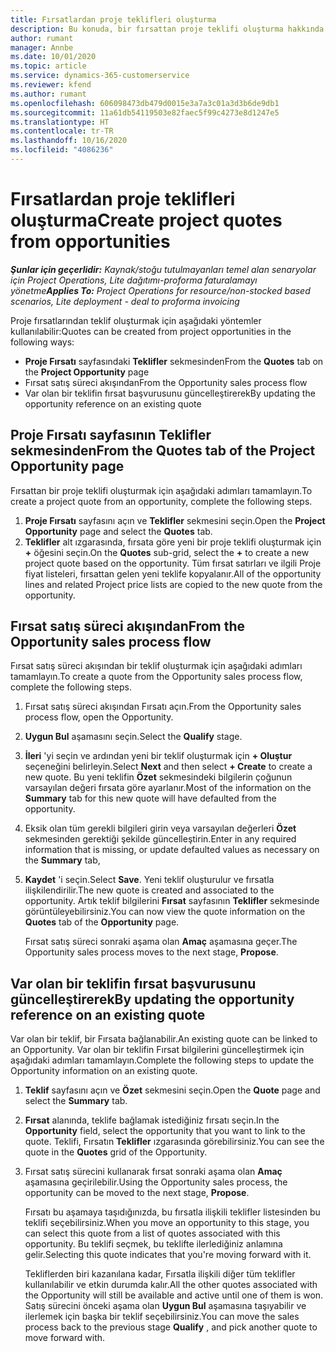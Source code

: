 ```yaml
---
title: Fırsatlardan proje teklifleri oluşturma
description: Bu konuda, bir fırsattan proje teklifi oluşturma hakkında bilgiler sağlanmaktadır.
author: rumant
manager: Annbe
ms.date: 10/01/2020
ms.topic: article
ms.service: dynamics-365-customerservice
ms.reviewer: kfend
ms.author: rumant
ms.openlocfilehash: 606098473db479d0015e3a7a3c01a3d3b6de9db1
ms.sourcegitcommit: 11a61db54119503e82faec5f99c4273e8d1247e5
ms.translationtype: HT
ms.contentlocale: tr-TR
ms.lasthandoff: 10/16/2020
ms.locfileid: "4086236"
---
```

# <a name="create-project-quotes-from-opportunities"></a><span data-ttu-id="513bd-103">Fırsatlardan proje teklifleri oluşturma</span><span class="sxs-lookup"><span data-stu-id="513bd-103">Create project quotes from opportunities</span></span>

<span data-ttu-id="513bd-104">_**Şunlar için geçerlidir:** Kaynak/stoğu tutulmayanları temel alan senaryolar için Project Operations, Lite dağıtımı-proforma faturalamayı yönetme_</span><span class="sxs-lookup"><span data-stu-id="513bd-104">_**Applies To:** Project Operations for resource/non-stocked based scenarios, Lite deployment - deal to proforma invoicing_</span></span>

<span data-ttu-id="513bd-105">Proje fırsatlarından teklif oluşturmak için aşağıdaki yöntemler kullanılabilir:</span><span class="sxs-lookup"><span data-stu-id="513bd-105">Quotes can be created from project opportunities in the following ways:</span></span>

- <span data-ttu-id="513bd-106">**Proje Fırsatı** sayfasındaki **Teklifler** sekmesinden</span><span class="sxs-lookup"><span data-stu-id="513bd-106">From the **Quotes** tab on the **Project Opportunity** page</span></span>
- <span data-ttu-id="513bd-107">Fırsat satış süreci akışından</span><span class="sxs-lookup"><span data-stu-id="513bd-107">From the Opportunity sales process flow</span></span>
- <span data-ttu-id="513bd-108">Var olan bir teklifin fırsat başvurusunu güncelleştirerek</span><span class="sxs-lookup"><span data-stu-id="513bd-108">By updating the opportunity reference on an existing quote</span></span>

## <a name="from-the-quotes-tab-of-the-project-opportunity-page"></a><span data-ttu-id="513bd-109">Proje Fırsatı sayfasının Teklifler sekmesinden</span><span class="sxs-lookup"><span data-stu-id="513bd-109">From the Quotes tab of the Project Opportunity page</span></span>

<span data-ttu-id="513bd-110">Fırsattan bir proje teklifi oluşturmak için aşağıdaki adımları tamamlayın.</span><span class="sxs-lookup"><span data-stu-id="513bd-110">To create a project quote from an opportunity, complete the following steps.</span></span>

1. <span data-ttu-id="513bd-111">**Proje Fırsatı** sayfasını açın ve **Teklifler** sekmesini seçin.</span><span class="sxs-lookup"><span data-stu-id="513bd-111">Open the **Project Opportunity** page and select the **Quotes** tab.</span></span> 
2. <span data-ttu-id="513bd-112">**Teklifler** alt ızgarasında, fırsata göre yeni bir proje teklifi oluşturmak için **+** öğesini seçin.</span><span class="sxs-lookup"><span data-stu-id="513bd-112">On the **Quotes** sub-grid, select the **+** to create a new project quote based on the opportunity.</span></span> <span data-ttu-id="513bd-113">Tüm fırsat satırları ve ilgili Proje fiyat listeleri, fırsattan gelen yeni teklife kopyalanır.</span><span class="sxs-lookup"><span data-stu-id="513bd-113">All of the opportunity lines and related Project price lists are copied to the new quote from the opportunity.</span></span>

## <a name="from-the-opportunity-sales-process-flow"></a><span data-ttu-id="513bd-114">Fırsat satış süreci akışından</span><span class="sxs-lookup"><span data-stu-id="513bd-114">From the Opportunity sales process flow</span></span>

<span data-ttu-id="513bd-115">Fırsat satış süreci akışından bir teklif oluşturmak için aşağıdaki adımları tamamlayın.</span><span class="sxs-lookup"><span data-stu-id="513bd-115">To create a quote from the Opportunity sales process flow, complete the following steps.</span></span>

1. <span data-ttu-id="513bd-116">Fırsat satış süreci akışından Fırsatı açın.</span><span class="sxs-lookup"><span data-stu-id="513bd-116">From the Opportunity sales process flow, open the Opportunity.</span></span>
2. <span data-ttu-id="513bd-117">**Uygun Bul** aşamasını seçin.</span><span class="sxs-lookup"><span data-stu-id="513bd-117">Select the **Qualify** stage.</span></span> 
3. <span data-ttu-id="513bd-118">**İleri** 'yi seçin ve ardından yeni bir teklif oluşturmak için **+ Oluştur** seçeneğini belirleyin.</span><span class="sxs-lookup"><span data-stu-id="513bd-118">Select **Next** and then select **+ Create** to create a new quote.</span></span> <span data-ttu-id="513bd-119">Bu yeni teklifin **Özet** sekmesindeki bilgilerin çoğunun varsayılan değeri fırsata göre ayarlanır.</span><span class="sxs-lookup"><span data-stu-id="513bd-119">Most of the information on the **Summary** tab for this new quote will have defaulted from the opportunity.</span></span> 
4. <span data-ttu-id="513bd-120">Eksik olan tüm gerekli bilgileri girin veya varsayılan değerleri **Özet** sekmesinden gerektiği şekilde güncelleştirin.</span><span class="sxs-lookup"><span data-stu-id="513bd-120">Enter in any required information that is missing, or update defaulted values as necessary on the **Summary** tab,</span></span>
5. <span data-ttu-id="513bd-121">**Kaydet** 'i seçin.</span><span class="sxs-lookup"><span data-stu-id="513bd-121">Select **Save**.</span></span> <span data-ttu-id="513bd-122">Yeni teklif oluşturulur ve fırsatla ilişkilendirilir.</span><span class="sxs-lookup"><span data-stu-id="513bd-122">The new quote is created and associated to the opportunity.</span></span> <span data-ttu-id="513bd-123">Artık teklif bilgilerini **Fırsat** sayfasının **Teklifler** sekmesinde görüntüleyebilirsiniz.</span><span class="sxs-lookup"><span data-stu-id="513bd-123">You can now view the quote information on the **Quotes** tab of the **Opportunity** page.</span></span> 

   <span data-ttu-id="513bd-124">Fırsat satış süreci sonraki aşama olan **Amaç** aşamasına geçer.</span><span class="sxs-lookup"><span data-stu-id="513bd-124">The Opportunity sales process moves to the next stage, **Propose**.</span></span>


## <a name="by-updating-the-opportunity-reference-on-an-existing-quote"></a><span data-ttu-id="513bd-125">Var olan bir teklifin fırsat başvurusunu güncelleştirerek</span><span class="sxs-lookup"><span data-stu-id="513bd-125">By updating the opportunity reference on an existing quote</span></span>

<span data-ttu-id="513bd-126">Var olan bir teklif, bir Fırsata bağlanabilir.</span><span class="sxs-lookup"><span data-stu-id="513bd-126">An existing quote can be linked to an Opportunity.</span></span> <span data-ttu-id="513bd-127">Var olan bir teklifin Fırsat bilgilerini güncelleştirmek için aşağıdaki adımları tamamlayın.</span><span class="sxs-lookup"><span data-stu-id="513bd-127">Complete the following steps to update the Opportunity information on an existing quote.</span></span>

1. <span data-ttu-id="513bd-128">**Teklif** sayfasını açın ve **Özet** sekmesini seçin.</span><span class="sxs-lookup"><span data-stu-id="513bd-128">Open the **Quote** page and select the **Summary** tab.</span></span>
2. <span data-ttu-id="513bd-129">**Fırsat** alanında, teklife bağlamak istediğiniz fırsatı seçin.</span><span class="sxs-lookup"><span data-stu-id="513bd-129">In the **Opportunity** field, select the opportunity that you want to link to the quote.</span></span> <span data-ttu-id="513bd-130">Teklifi, Fırsatın **Teklifler** ızgarasında görebilirsiniz.</span><span class="sxs-lookup"><span data-stu-id="513bd-130">You can see the quote in the **Quotes** grid of the Opportunity.</span></span> 
3. <span data-ttu-id="513bd-131">Fırsat satış sürecini kullanarak fırsat sonraki aşama olan **Amaç** aşamasına geçirilebilir.</span><span class="sxs-lookup"><span data-stu-id="513bd-131">Using the Opportunity sales process, the opportunity can be moved to the next stage, **Propose**.</span></span> 

   <span data-ttu-id="513bd-132">Fırsatı bu aşamaya taşıdığınızda, bu fırsatla ilişkili teklifler listesinden bu teklifi seçebilirsiniz.</span><span class="sxs-lookup"><span data-stu-id="513bd-132">When you move an opportunity to this stage, you can select this quote from a list of quotes associated with this opportunity.</span></span> <span data-ttu-id="513bd-133">Bu teklifi seçmek, bu teklifte ilerlediğiniz anlamına gelir.</span><span class="sxs-lookup"><span data-stu-id="513bd-133">Selecting this quote indicates that you're moving forward with it.</span></span>

   <span data-ttu-id="513bd-134">Tekliflerden biri kazanılana kadar, Fırsatla ilişkili diğer tüm teklifler kullanılabilir ve etkin durumda kalır.</span><span class="sxs-lookup"><span data-stu-id="513bd-134">All the other quotes associated with the Opportunity will still be available and active until one of them is won.</span></span> <span data-ttu-id="513bd-135">Satış sürecini önceki aşama olan **Uygun Bul** aşamasına taşıyabilir ve ilerlemek için başka bir teklif seçebilirsiniz.</span><span class="sxs-lookup"><span data-stu-id="513bd-135">You can move the sales process back to the previous stage **Qualify** , and pick another quote to move forward with.</span></span>
